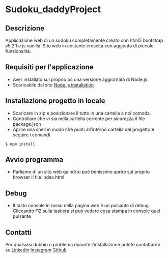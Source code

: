 # Sudoku_daddyProject
## Descrizione
Applicazione web di un sudoku completamente creato con html5 bootstrap v5.2.1 e js vanilla.
Sito web in costante crescita con aggiunta di piccole funzionalità.
## Requisiti per l'applicazione
- Aver installato sul proprio pc una versione aggiornata di Node.js
- Scaricabile dal sito [Node.js installation](https://nodejs.org/it/download)
## Installazione progetto in locale
- Scaricare in zip e posizionare il tutto in una cartella a noi comoda.
- Controllare che vi sia nella cartella corrente per sicurezza il file package.json
- Aprire una shell in modo che punti all'interno cartella del progetto e seguire i comandi
```  
$ npm install
```
## Avvio programma
- Parliamo di un sito web quindi si può benissimo aprire sul proprio browser il file index.html

## Debug 
- Il tasto console in rosso nella pagina web è un pulsante di debug. Cliccando f12 sulla tastiera si può vedere cosa stampa in console quel pulsante

## Contatti
Per qualsiasi dubbio o problema durante l'installazione potete contattarmi su 
[Linkedin](https://www.linkedin.com/in/mattia-daday-9485bb1b2/) [Instagram](https://www.instagram.com/bre_dadaynamo/) [Github](https://github.com/dadaynamo) 
  

